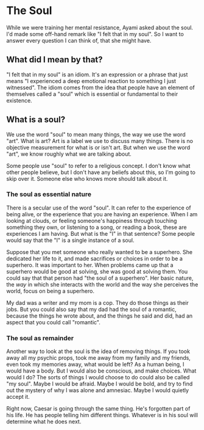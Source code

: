 <!-- TITLE: On Metaphysics -->
<!-- SUBTITLE: The soul, consciousness, and telepathy -->

# The Soul
While we were training her mental resistance, Ayami asked about the soul. I'd made some off-hand remark like "I felt that in my soul". So I want to answer every question I can think of, that she might have.

## What did I mean by that?
"I felt that in my soul" is an idiom. It's an expression or a phrase that just means "I experienced a deep emotional reaction to something I just witnessed". The idiom comes from the idea that people have an element of themselves called a "soul" which is essential or fundamental to their existence.
## What is a soul?
We use the word "soul" to mean many things, the way we use the word "art". What is art? Art is a label we use to discuss many things. There is no objective measurement for what is or isn't art. But when we use the word "art", we know roughly what we are talking about.

Some people use "soul" to refer to a religious concept. I don't know what other people believe, but I don't have any beliefs about this, so I'm going to skip over it. Someone else who knows more should talk about it.
### The soul as essential nature
There is a secular use of the word "soul". It can refer to the experience of being alive, or the experience that you are having an experience. When I am looking at clouds, or feeling someone's happiness through touching something they own, or listening to a song, or reading a book, these are experiences I am having. But what is the "I" in that sentence? Some people would say that the "I" is a single instance of a soul.

Suppose that you met someone who really wanted to be a superhero. She dedicated her life to it, and made sacrifices or choices in order to be a superhero. It was important to her. When problems came up that a superhero would be good at solving, she was good at solving them. You could say that that person had "the soul of a superhero". Her basic nature, the _way_ in which she interacts with the world and the way she perceives the world, focus on being a superhero.

My dad was a writer and my mom is a cop. They do those things as their jobs. But you could also say that my dad had the soul of a romantic, because the things he wrote about, and the things he said and did, had an aspect that you could call "romantic".
### The soul as remainder
Another way to look at the soul is the idea of removing things. If you took away all my psychic props, took me away from my family and my friends, even took my memories away, what would be left? As a human being, I would have a body. But I would also be conscious, and make choices. What would I do? The sorts of things I would choose to do could also be called "my soul". Maybe I would be afraid. Maybe I would be bold, and try to find out the mystery of why I was alone and amnesiac. Maybe I would quietly accept it.

Right now, Caesar is going through the same thing. He's forgotten part of his life. He has people telling him different things. Whatever is in his soul will determine what he does next.